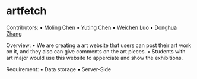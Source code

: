 # artfetch

Contributors:
• [Moling Chen](./team/molingchen.md)
• [Yuting Chen](./team/yutingchen.md)
• [Weichen Luo](./team/weichenluo.md)
• [Donghua Zhang](./team/donghuazhang.md)

Overview:
• We are creating a art website that users can post their art work on it, and they also can give comments on the art pieces.
• Students with art major would use this website to apperciate and show the exhibitions. 

Requirement:
• Data storage
• Server-Side


